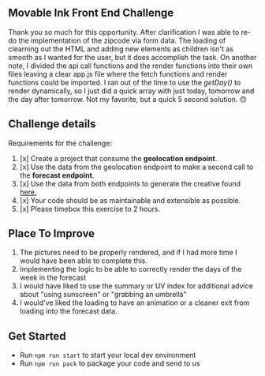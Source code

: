 ## Movable Ink Front End Challenge

Thank you so much for this opportunity. After clarification I was able to re-do the implementation of the zipcode via form data. The loading of clearning out the HTML and adding new elements as children isn't as smooth as I wanted for the user, but it does accomplish the task. On another note, I divided the api call functions and the render functions into their own files leaving a clear app.js file where the fetch functions and render functions could be imported. I ran out of the time to use the _getDay()_ to render dynamically, so I just did a quick array with just today, tomorrow and the day after tomorrow. Not my favorite, but a quick 5 second solution. 🙃

## Challenge details

Requirements for the challenge:

1. [x] Create a project that consume the **geolocation endpoint**.
1. [x] Use the data from the geolocation endpoint to make a second call to the **forecast endpoint**.
1. [x] Use the data from both endpoints to generate the creative found [here.](/img/creative_mock_up.gif)
1. [x] Your code should be as maintainable and extensible as possible.
1. [x] Please timebox this exercise to 2 hours.

## Place To Improve

1. The pictures need to be properly rendered, and if I had more time I would have been able to complete this.
1. Implementing the logic to be able to correctly render the days of the week in the forecast
1. I would have liked to use the summary or UV index for additional advice about "using sunscreen" or "grabbing an umbrella"
1. I would've liked the loading to have an animation or a cleaner exit from loading into the forecast data.

## Get Started

- Run `npm run start` to start your local dev environment
- Run `npm run pack` to package your code and send to us
